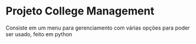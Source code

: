 # Projeto College Management

Consiste em um menu para gerenciamento com várias opções para poder ser usado, feito em python